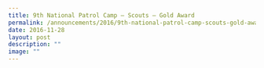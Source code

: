 ```yaml
---
title: 9th National Patrol Camp – Scouts – Gold Award
permalink: /announcements/2016/9th-national-patrol-camp-scouts-gold-award/
date: 2016-11-28
layout: post
description: ""
image: ""
---
```

